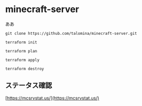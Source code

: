 # minecraft-server
ああ

   ```sh:
   git clone https://github.com/talomina/minecraft-server.git
   ```

   ```sh:
   terraform init
   ```

   ```sh:
   terraform plan
   ```

   ```sh:
   terraform apply
   ```

   ```sh:
   terraform destroy
   ```


## ステータス確認
   [https://mcsrvstat.us/](https://mcsrvstat.us/)
